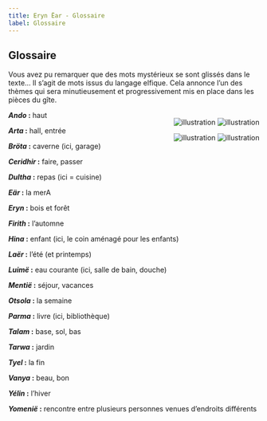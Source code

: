 ```yaml
---
title: Eryn Ëar - Glossaire
label: Glossaire
---
```


## Glossaire

Vous avez pu remarquer que des mots mystérieux se sont glissés dans le texte… Il s’agit de mots issus du langage elfique. Cela annonce l’un des thèmes qui sera minutieusement et progressivement mis en place dans les pièces du gîte.

<div style="float:right">

![illustration](/uploads/glossaire_0.jpg) ![illustration](/uploads/glossaire_1.jpg)

![illustration](/uploads/glossaire_2.jpg) ![illustration](/uploads/glossaire_3.jpg)
</div>

**_Ando_ :** haut

**_Arta_ :** hall, entrée 

**_Bröta_ :** caverne (ici, garage)

**_Ceridhir_ :** faire, passer

**_Dultha_ :** repas (ici = cuisine)

**_Eär_ :** la merA

**_Eryn_ :** bois et forêt

**_Firith_ :** l’automne

**_Hina_ :** enfant (ici, le coin aménagé pour les enfants)

**_Laër_ :** l’été (et printemps)

**_Luimë_ :** eau courante (ici, salle de bain, douche)

**_Mentië_ :** séjour, vacances

**_Otsola_ :** la semaine

**_Parma_ :** livre (ici, bibliothèque)

**_Talam_ :** base, sol, bas

**_Tarwa_ :** jardin

**_Tyel_ :** la fin

**_Vanya_ :** beau, bon

**_Yélin_ :** l’hiver

**_Yomenië_ :** rencontre entre plusieurs personnes venues d’endroits différents

